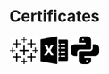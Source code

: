 <h1 align="center">Certificates</h1>
<p align="center">
	<a href="https://www.credly.com/badges/49c55edf-b0ab-4068-aa22-4266dd0b6df6">
		<img width="10%" src="https://github.com/blackcrowX/blackcrowX.github.io/blob/main/images/icons/tableau.png?raw=true"/></a>
	<a href="https://drive.google.com/file/d/1BN-oPF54H449OeDzqHEILfNDnIm_PEGt/view?usp=sharing">
		<img width="10%" src="https://github.com/blackcrowX/blackcrowX.github.io/blob/main/images/icons/ms-excel.png?raw=true"/></a>	
	<a href="https://drive.google.com/file/d/1bjLL5KQW5mhoCssiieLc6o3UiZlWSgvZ/view?usp=share_link">
    		<img width="10%" src="https://github.com/blackcrowX/blackcrowX.github.io/blob/main/images/icons/python.png?raw=true"/></a>	
</p>
